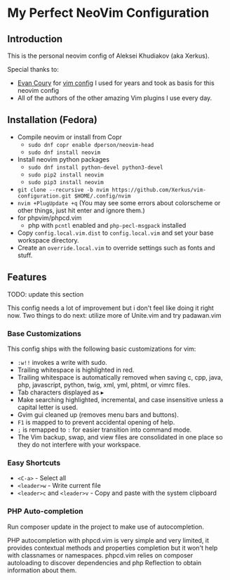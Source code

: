 # My Perfect NeoVim Configuration

## Introduction

This is the personal neovim config of Aleksei Khudiakov (aka Xerkus).

Special thanks to:

- [Evan Coury](https://github.com/EvanDotPro) for
  [vim config](https://github.com/EvanDotPro/vim-configuration) I used for
  years and took as basis for this neovim config
- All of the authors of the other amazing Vim plugins I use every day.

## Installation (Fedora)

- Compile neovim or install from Copr
    - `sudo dnf copr enable dperson/neovim-head`
    - `sudo dnf install neovim`
- Install neovim python packages
    - `sudo dnf install python-devel python3-devel`
    - `sudo pip2 install neovim`
    - `sudo pip3 install neovim`
- `git clone --recursive -b nvim https://github.com/Xerkus/vim-configuration.git $HOME/.config/nvim`
- `nvim +PlugUpdate +q` (You may see some errors about colorscheme or other
  things, just hit enter and ignore them.)
- for phpvim/phpcd.vim
    - php with `pcntl` enabled and `php-pecl-msgpack` installed
- Copy `config.local.vim.dist` to `config.local.vim` and set your base workspace directory.
- Create an `override.local.vim` to override settings such as fonts and stuff.

## Features

TODO: update this section

This config needs a lot of improvement but i don't feel like doing it right now.
Two things to do next: utilize more of Unite.vim and try padawan.vim

### Base Customizations

This config ships with the following basic customizations for vim:

* `:w!!` invokes a write with sudo.
* Trailing whitespace is highlighted in red.
* Trailing whitespace is automatically removed when saving c, cpp, java, php,
  javascript, python, twig, xml, yml, phtml, or vimrc files.
* Tab characters displayed as ▸
* Make searching highlighted, incremental, and case insensitive unless a capital letter is used.
* Gvim gui cleaned up (removes menu bars and buttons).
* `F1` is mapped to <Esc> to prevent accidental opening of help.
* `;` is remapped to `:` for easier transition into command mode.
* The Vim backup, swap, and view files are consolidated in one place so they do
  not interfere with your workspace.

### Easy Shortcuts

* `<C-a>` - Select all
* `<leader>w` - Write current file
* `<leader>c` and `<leader>v` - Copy and paste with the system clipboard

### PHP Auto-completion

Run composer update in the project to make use of autocompletion.

PHP autocompletion with phpcd.vim is very simple and very limited, it provides
contextual methods and properties completion but it won't help with classnames
or namespaces. phpcd.vim relies on composer autoloading to discover dependencies
and php Reflection to obtain information about them.

